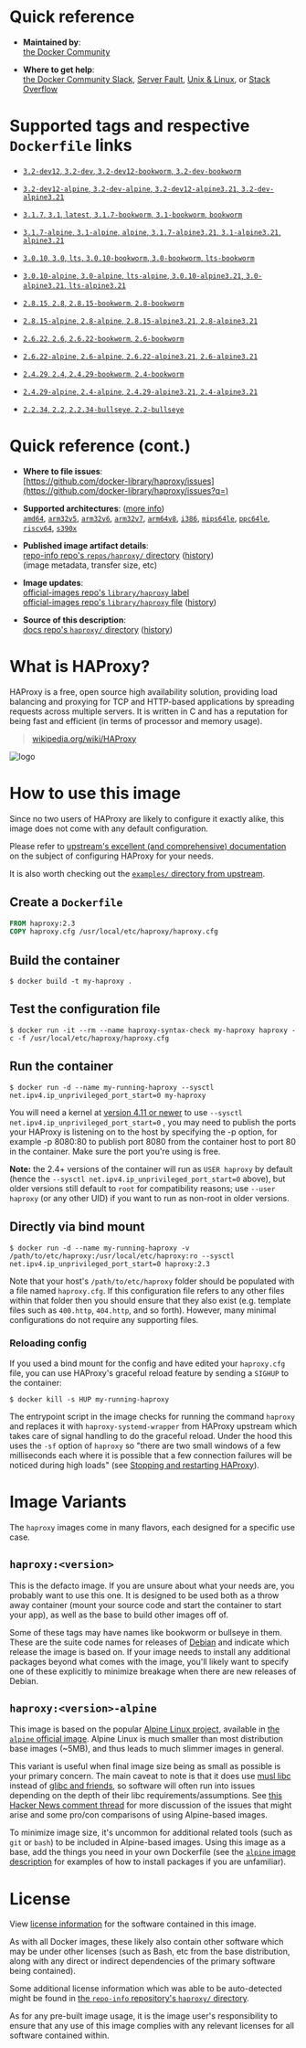 <!--

********************************************************************************

WARNING:

    DO NOT EDIT "haproxy/README.md"

    IT IS AUTO-GENERATED

    (from the other files in "haproxy/" combined with a set of templates)

********************************************************************************

-->

# Quick reference

-	**Maintained by**:  
	[the Docker Community](https://github.com/docker-library/haproxy)

-	**Where to get help**:  
	[the Docker Community Slack](https://dockr.ly/comm-slack), [Server Fault](https://serverfault.com/help/on-topic), [Unix & Linux](https://unix.stackexchange.com/help/on-topic), or [Stack Overflow](https://stackoverflow.com/help/on-topic)

# Supported tags and respective `Dockerfile` links

-	[`3.2-dev12`, `3.2-dev`, `3.2-dev12-bookworm`, `3.2-dev-bookworm`](https://github.com/docker-library/haproxy/blob/5eacb570033bf5a53b9de5e1d9ec477fdc81d64e/3.2/Dockerfile)

-	[`3.2-dev12-alpine`, `3.2-dev-alpine`, `3.2-dev12-alpine3.21`, `3.2-dev-alpine3.21`](https://github.com/docker-library/haproxy/blob/5eacb570033bf5a53b9de5e1d9ec477fdc81d64e/3.2/alpine/Dockerfile)

-	[`3.1.7`, `3.1`, `latest`, `3.1.7-bookworm`, `3.1-bookworm`, `bookworm`](https://github.com/docker-library/haproxy/blob/923a92620c9c0277c5d52f3c8734fefe612cadfd/3.1/Dockerfile)

-	[`3.1.7-alpine`, `3.1-alpine`, `alpine`, `3.1.7-alpine3.21`, `3.1-alpine3.21`, `alpine3.21`](https://github.com/docker-library/haproxy/blob/923a92620c9c0277c5d52f3c8734fefe612cadfd/3.1/alpine/Dockerfile)

-	[`3.0.10`, `3.0`, `lts`, `3.0.10-bookworm`, `3.0-bookworm`, `lts-bookworm`](https://github.com/docker-library/haproxy/blob/dccf0f4e3aa2c74e30a89954cba69305e52edf7f/3.0/Dockerfile)

-	[`3.0.10-alpine`, `3.0-alpine`, `lts-alpine`, `3.0.10-alpine3.21`, `3.0-alpine3.21`, `lts-alpine3.21`](https://github.com/docker-library/haproxy/blob/dccf0f4e3aa2c74e30a89954cba69305e52edf7f/3.0/alpine/Dockerfile)

-	[`2.8.15`, `2.8`, `2.8.15-bookworm`, `2.8-bookworm`](https://github.com/docker-library/haproxy/blob/82d8d0e917b2dbba726f6cf853688d1bb6eed5fc/2.8/Dockerfile)

-	[`2.8.15-alpine`, `2.8-alpine`, `2.8.15-alpine3.21`, `2.8-alpine3.21`](https://github.com/docker-library/haproxy/blob/82d8d0e917b2dbba726f6cf853688d1bb6eed5fc/2.8/alpine/Dockerfile)

-	[`2.6.22`, `2.6`, `2.6.22-bookworm`, `2.6-bookworm`](https://github.com/docker-library/haproxy/blob/b2272eca1be0415af128438e91ffb721d758eef7/2.6/Dockerfile)

-	[`2.6.22-alpine`, `2.6-alpine`, `2.6.22-alpine3.21`, `2.6-alpine3.21`](https://github.com/docker-library/haproxy/blob/b2272eca1be0415af128438e91ffb721d758eef7/2.6/alpine/Dockerfile)

-	[`2.4.29`, `2.4`, `2.4.29-bookworm`, `2.4-bookworm`](https://github.com/docker-library/haproxy/blob/d5e3fa1fab9349226162c5a160ed667d0f62e688/2.4/Dockerfile)

-	[`2.4.29-alpine`, `2.4-alpine`, `2.4.29-alpine3.21`, `2.4-alpine3.21`](https://github.com/docker-library/haproxy/blob/d5e3fa1fab9349226162c5a160ed667d0f62e688/2.4/alpine/Dockerfile)

-	[`2.2.34`, `2.2`, `2.2.34-bullseye`, `2.2-bullseye`](https://github.com/docker-library/haproxy/blob/fcee7759df612f1047d4b41b42c9f628dac925bf/2.2/Dockerfile)

# Quick reference (cont.)

-	**Where to file issues**:  
	[https://github.com/docker-library/haproxy/issues](https://github.com/docker-library/haproxy/issues?q=)

-	**Supported architectures**: ([more info](https://github.com/docker-library/official-images#architectures-other-than-amd64))  
	[`amd64`](https://hub.docker.com/r/amd64/haproxy/), [`arm32v5`](https://hub.docker.com/r/arm32v5/haproxy/), [`arm32v6`](https://hub.docker.com/r/arm32v6/haproxy/), [`arm32v7`](https://hub.docker.com/r/arm32v7/haproxy/), [`arm64v8`](https://hub.docker.com/r/arm64v8/haproxy/), [`i386`](https://hub.docker.com/r/i386/haproxy/), [`mips64le`](https://hub.docker.com/r/mips64le/haproxy/), [`ppc64le`](https://hub.docker.com/r/ppc64le/haproxy/), [`riscv64`](https://hub.docker.com/r/riscv64/haproxy/), [`s390x`](https://hub.docker.com/r/s390x/haproxy/)

-	**Published image artifact details**:  
	[repo-info repo's `repos/haproxy/` directory](https://github.com/docker-library/repo-info/blob/master/repos/haproxy) ([history](https://github.com/docker-library/repo-info/commits/master/repos/haproxy))  
	(image metadata, transfer size, etc)

-	**Image updates**:  
	[official-images repo's `library/haproxy` label](https://github.com/docker-library/official-images/issues?q=label%3Alibrary%2Fhaproxy)  
	[official-images repo's `library/haproxy` file](https://github.com/docker-library/official-images/blob/master/library/haproxy) ([history](https://github.com/docker-library/official-images/commits/master/library/haproxy))

-	**Source of this description**:  
	[docs repo's `haproxy/` directory](https://github.com/docker-library/docs/tree/master/haproxy) ([history](https://github.com/docker-library/docs/commits/master/haproxy))

# What is HAProxy?

HAProxy is a free, open source high availability solution, providing load balancing and proxying for TCP and HTTP-based applications by spreading requests across multiple servers. It is written in C and has a reputation for being fast and efficient (in terms of processor and memory usage).

> [wikipedia.org/wiki/HAProxy](https://en.wikipedia.org/wiki/HAProxy)

![logo](https://raw.githubusercontent.com/docker-library/docs/4da3e2446a4c257c3a32faac6256bee81f770316/haproxy/logo.png)

# How to use this image

Since no two users of HAProxy are likely to configure it exactly alike, this image does not come with any default configuration.

Please refer to [upstream's excellent (and comprehensive) documentation](https://docs.haproxy.org/) on the subject of configuring HAProxy for your needs.

It is also worth checking out the [`examples/` directory from upstream](http://git.haproxy.org/?p=haproxy-2.3.git;a=tree;f=examples).

## Create a `Dockerfile`

```dockerfile
FROM haproxy:2.3
COPY haproxy.cfg /usr/local/etc/haproxy/haproxy.cfg
```

## Build the container

```console
$ docker build -t my-haproxy .
```

## Test the configuration file

```console
$ docker run -it --rm --name haproxy-syntax-check my-haproxy haproxy -c -f /usr/local/etc/haproxy/haproxy.cfg
```

## Run the container

```console
$ docker run -d --name my-running-haproxy --sysctl net.ipv4.ip_unprivileged_port_start=0 my-haproxy
```

You will need a kernel at [version 4.11 or newer](https://github.com/moby/moby/issues/8460#issuecomment-312459310) to use `--sysctl net.ipv4.ip_unprivileged_port_start=0` , you may need to publish the ports your HAProxy is listening on to the host by specifying the -p option, for example -p 8080:80 to publish port 8080 from the container host to port 80 in the container. Make sure the port you're using is free.

**Note:** the 2.4+ versions of the container will run as `USER haproxy` by default (hence the `--sysctl net.ipv4.ip_unprivileged_port_start=0` above), but older versions still default to `root` for compatibility reasons; use `--user haproxy` (or any other UID) if you want to run as non-root in older versions.

## Directly via bind mount

```console
$ docker run -d --name my-running-haproxy -v /path/to/etc/haproxy:/usr/local/etc/haproxy:ro --sysctl net.ipv4.ip_unprivileged_port_start=0 haproxy:2.3
```

Note that your host's `/path/to/etc/haproxy` folder should be populated with a file named `haproxy.cfg`. If this configuration file refers to any other files within that folder then you should ensure that they also exist (e.g. template files such as `400.http`, `404.http`, and so forth). However, many minimal configurations do not require any supporting files.

### Reloading config

If you used a bind mount for the config and have edited your `haproxy.cfg` file, you can use HAProxy's graceful reload feature by sending a `SIGHUP` to the container:

```console
$ docker kill -s HUP my-running-haproxy
```

The entrypoint script in the image checks for running the command `haproxy` and replaces it with `haproxy-systemd-wrapper` from HAProxy upstream which takes care of signal handling to do the graceful reload. Under the hood this uses the `-sf` option of `haproxy` so "there are two small windows of a few milliseconds each where it is possible that a few connection failures will be noticed during high loads" (see [Stopping and restarting HAProxy](http://www.haproxy.org/download/2.3/doc/management.txt)).

# Image Variants

The `haproxy` images come in many flavors, each designed for a specific use case.

## `haproxy:<version>`

This is the defacto image. If you are unsure about what your needs are, you probably want to use this one. It is designed to be used both as a throw away container (mount your source code and start the container to start your app), as well as the base to build other images off of.

Some of these tags may have names like bookworm or bullseye in them. These are the suite code names for releases of [Debian](https://wiki.debian.org/DebianReleases) and indicate which release the image is based on. If your image needs to install any additional packages beyond what comes with the image, you'll likely want to specify one of these explicitly to minimize breakage when there are new releases of Debian.

## `haproxy:<version>-alpine`

This image is based on the popular [Alpine Linux project](https://alpinelinux.org), available in [the `alpine` official image](https://hub.docker.com/_/alpine). Alpine Linux is much smaller than most distribution base images (~5MB), and thus leads to much slimmer images in general.

This variant is useful when final image size being as small as possible is your primary concern. The main caveat to note is that it does use [musl libc](https://musl.libc.org) instead of [glibc and friends](https://www.etalabs.net/compare_libcs.html), so software will often run into issues depending on the depth of their libc requirements/assumptions. See [this Hacker News comment thread](https://news.ycombinator.com/item?id=10782897) for more discussion of the issues that might arise and some pro/con comparisons of using Alpine-based images.

To minimize image size, it's uncommon for additional related tools (such as `git` or `bash`) to be included in Alpine-based images. Using this image as a base, add the things you need in your own Dockerfile (see the [`alpine` image description](https://hub.docker.com/_/alpine/) for examples of how to install packages if you are unfamiliar).

# License

View [license information](http://www.haproxy.org/download/1.5/doc/LICENSE) for the software contained in this image.

As with all Docker images, these likely also contain other software which may be under other licenses (such as Bash, etc from the base distribution, along with any direct or indirect dependencies of the primary software being contained).

Some additional license information which was able to be auto-detected might be found in [the `repo-info` repository's `haproxy/` directory](https://github.com/docker-library/repo-info/tree/master/repos/haproxy).

As for any pre-built image usage, it is the image user's responsibility to ensure that any use of this image complies with any relevant licenses for all software contained within.
